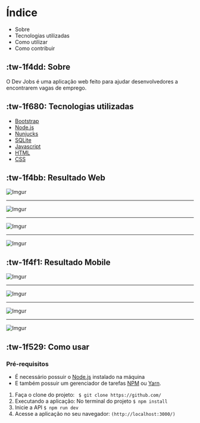 # Índice
- Sobre
- Tecnologias utilizadas
- Como utilizar
- Como contribuir

## :tw-1f4dd: Sobre

O Dev Jobs é uma aplicação web feito para ajudar desenvolvedores a encontrarem vagas de emprego.

## :tw-1f680: Tecnologias utilizadas
- [Bootstrap](https://getbootstrap.com.br/)
- [Node.js](https://nodejs.org/en/)
- [Nunjucks](https://mozilla.github.io/nunjucks/)
- [SQLite](https://www.sqlitetutorial.net/sqlite-nodejs/)
- [Javascript](https://developer.mozilla.org/pt-BR/docs/Web/JavaScript)
- [HTML](https://developer.mozilla.org/pt-BR/docs/Web/HTML)
- [CSS](https://developer.mozilla.org/pt-BR/docs/Web/CSS)

## :tw-1f4bb: Resultado Web

![Imgur](https://i.imgur.com/qdjbbo3.png)

------------

![Imgur](https://i.imgur.com/zHZ1vkn.png)


------------

![Imgur](https://imgur.com/lr4Fhyt.png)


------------

![Imgur](https://imgur.com/8IrP8zw.png)

## :tw-1f4f1: Resultado Mobile

![Imgur](https://imgur.com/SCjfbB2.png)

------------

![Imgur](https://imgur.com/dLj9H1r.png)


------------

![Imgur](https://imgur.com/ikHKpJB.png)


------------

![Imgur](https://imgur.com/JolwRqP.png)



## :tw-1f529: Como usar
### Pré-requisitos
- É necessário possuir o [Node.js](https://nodejs.org/en/) instalado na máquina
- E também possuir um gerenciador de tarefas [NPM](https://www.npmjs.com/) ou [Yarn](https://yarnpkg.com/).

1. Faça o clone do projeto:
`  $ git clone https://github.com/ `
2.  Executando a aplicação:
	No terminal do projeto
	`$ npm install`
3. Inicie a API
`$ npm run dev`
4. Acesse a aplicação no seu navegador:
`(http://localhost:3000/)`